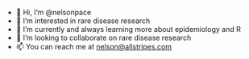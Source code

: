 - 👋 Hi, I’m @nelsonpace
- 👀 I’m interested in rare disease research
- 🌱 I’m currently and always learning more about epidemiology and R
- 💞️ I’m looking to collaborate on rare disease research
- 📫 You can reach me at nelson@allstripes.com

<!---
nelsonpace/nelsonpace is a ✨ special ✨ repository because its `README.md` (this file) appears on your GitHub profile.
You can click the Preview link to take a look at your changes.
--->
